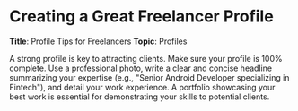 # Creating a Great Freelancer Profile

**Title**: Profile Tips for Freelancers
**Topic**: Profiles

A strong profile is key to attracting clients. Make sure your profile is 100% complete. Use a professional photo, write a clear and concise headline summarizing your expertise (e.g., "Senior Android Developer specializing in Fintech"), and detail your work experience. A portfolio showcasing your best work is essential for demonstrating your skills to potential clients.